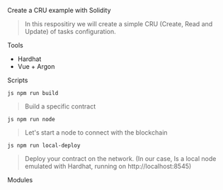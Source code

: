 Create a CRU example with Solidity

> In this respositiry we will create a simple  CRU (Create, Read and Update) of tasks configuration. 

Tools 
 - Hardhat
 - Vue + Argon

Scripts 

`` js
npm run build
``
> Build a specific contract

`` js
npm run node
``
> Let's start a node to connect with the blockchain

`` js
npm run local-deploy
``
> Deploy your contract on the network. (In our case, Is a local node emulated with Hardhat, running on http://localhost:8545)

Modules 